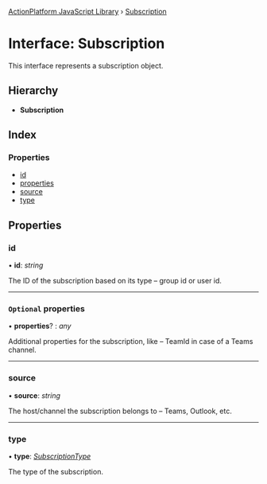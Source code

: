 [ActionPlatform JavaScript Library](../README.md) › [Subscription](subscription.md)

# Interface: Subscription

This interface represents a subscription object.

## Hierarchy

* **Subscription**

## Index

### Properties

* [id](subscription.md#id)
* [properties](subscription.md#optional-properties)
* [source](subscription.md#source)
* [type](subscription.md#type)

## Properties

###  id

• **id**: *string*

The ID of the subscription based on its type – group id or user id.

___

### `Optional` properties

• **properties**? : *any*

Additional properties for the subscription, like – TeamId in case of a Teams channel.

___

###  source

• **source**: *string*

The host/channel the subscription belongs to – Teams, Outlook, etc.

___

###  type

• **type**: *[SubscriptionType](../enums/subscriptiontype.md)*

The type of the subscription.
